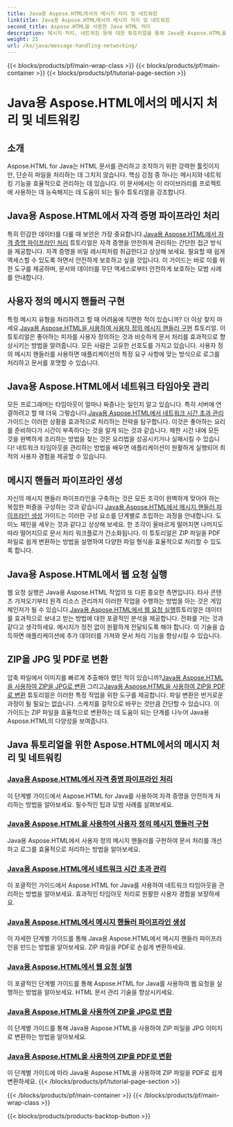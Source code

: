 ```yaml
---
title: Java용 Aspose.HTML에서의 메시지 처리 및 네트워킹
linktitle: Java용 Aspose.HTML에서의 메시지 처리 및 네트워킹
second_title: Aspose.HTML을 사용한 Java HTML 처리
description: 메시지 처리, 네트워킹 등에 대한 튜토리얼을 통해 Java용 Aspose.HTML을 마스터하세요. 문서 처리 기술을 향상시키세요.
weight: 25
url: /ko/java/message-handling-networking/
---
```


{{< blocks/products/pf/main-wrap-class >}}
{{< blocks/products/pf/main-container >}}
{{< blocks/products/pf/tutorial-page-section >}}

# Java용 Aspose.HTML에서의 메시지 처리 및 네트워킹

## 소개

Aspose.HTML for Java는 HTML 문서를 관리하고 조작하기 위한 강력한 툴킷이지만, 단순히 파일을 처리하는 데 그치지 않습니다. 핵심 강점 중 하나는 메시지와 네트워킹 기능을 효율적으로 관리하는 데 있습니다. 이 문서에서는 이 라이브러리를 프로젝트에 사용하는 데 능숙해지는 데 도움이 되는 필수 튜토리얼을 강조합니다.

## Java용 Aspose.HTML에서 자격 증명 파이프라인 처리
 특히 민감한 데이터를 다룰 때 보안은 가장 중요합니다.[Java용 Aspose.HTML에서 자격 증명 파이프라인 처리](./credentials-pipeline/) 튜토리얼은 자격 증명을 안전하게 관리하는 간단한 접근 방식을 제공합니다. 자격 증명을 비밀 레시피처럼 취급한다고 상상해 보세요. 필요할 때 쉽게 액세스할 수 있도록 하면서 안전하게 보호하고 싶을 것입니다. 이 가이드는 바로 이를 위한 도구를 제공하며, 문서와 데이터를 무단 액세스로부터 안전하게 보호하는 모범 사례를 안내합니다.

## 사용자 정의 메시지 핸들러 구현
 특정 메시지 유형을 처리하려고 할 때 어려움에 직면한 적이 있습니까? 더 이상 찾지 마세요.[Java용 Aspose.HTML을 사용하여 사용자 정의 메시지 핸들러 구현](./custom-message-handler/) 튜토리얼. 이 튜토리얼은 좋아하는 피자를 사용자 정의하는 것과 비슷하게 문서 처리를 효과적으로 향상시키는 방법을 알려줍니다. 모든 사람은 고유한 선호도를 가지고 있습니다. 사용자 정의 메시지 핸들러를 사용하면 애플리케이션의 특정 요구 사항에 맞는 방식으로 로그를 처리하고 문서를 포맷할 수 있습니다. 

## Java용 Aspose.HTML에서 네트워크 타임아웃 관리
 모든 프로그래머는 타임아웃이 얼마나 짜증나는 일인지 알고 있습니다. 특히 서버에 연결하려고 할 때 더욱 그렇습니다.[Java용 Aspose.HTML에서 네트워크 시간 초과 관리](./network-timeout/) 가이드는 이러한 상황을 효과적으로 처리하는 전략을 탐구합니다. 이것은 좋아하는 요리를 준비하다가 시간이 부족하다는 것을 알게 되는 것과 같습니다. 제한 시간 내에 모든 것을 완벽하게 조리하는 방법을 찾는 것은 요리법을 성공시키거나 실패시킬 수 있습니다! 네트워크 타임아웃을 관리하는 방법을 배우면 애플리케이션이 원활하게 실행되어 최적의 사용자 경험을 제공할 수 있습니다.

## 메시지 핸들러 파이프라인 생성
자신의 메시지 핸들러 파이프라인을 구축하는 것은 모든 조각이 완벽하게 맞아야 하는 복잡한 퍼즐을 구성하는 것과 같습니다.[Java용 Aspose.HTML에서 메시지 핸들러 파이프라인 생성](./message-handler-pipeline/) 가이드는 이러한 구성 요소를 단계별로 조립하는 과정을 안내합니다. 도미노 체인을 세우는 것과 같다고 상상해 보세요. 한 조각이 올바르게 떨어지면 나머지도 따라 떨어지므로 문서 처리 워크플로가 간소화됩니다. 이 튜토리얼은 ZIP 파일을 PDF 파일로 쉽게 변환하는 방법을 설명하여 다양한 파일 형식을 효율적으로 처리할 수 있도록 합니다.

## Java용 Aspose.HTML에서 웹 요청 실행
 웹 요청 실행은 Java용 Aspose.HTML 작업의 또 다른 중요한 측면입니다. 타사 콘텐츠 가져오기부터 원격 리소스 관리까지 이러한 작업을 수행하는 방법을 아는 것은 게임 체인저가 될 수 있습니다.[Java용 Aspose.HTML에서 웹 요청 실행](./web-request-execution/)튜토리얼은 데이터를 효과적으로 보내고 받는 방법에 대한 포괄적인 분석을 제공합니다. 전화를 거는 것과 같다고 생각하세요. 메시지가 정전 없이 원활하게 전달되도록 해야 합니다. 이 기술을 습득하면 애플리케이션에 추가 데이터를 가져와 문서 처리 기능을 향상시킬 수 있습니다.

## ZIP을 JPG 및 PDF로 변환
 압축 파일에서 이미지를 빠르게 추출해야 했던 적이 있습니까?[Java용 Aspose.HTML을 사용하여 ZIP을 JPG로 변환](./zip-to-jpg/) 그리고[Java용 Aspose.HTML을 사용하여 ZIP을 PDF로 변환](./zip-to-pdf/) 튜토리얼은 이러한 특정 작업을 위한 도구를 제공합니다. 파일 변환은 번거로운 과정이 될 필요는 없습니다. 스케치를 걸작으로 바꾸는 것만큼 간단할 수 있습니다. 이 가이드는 ZIP 파일을 효율적으로 변환하는 데 도움이 되는 단계를 나누어 Java용 Aspose.HTML의 다양성을 보여줍니다.

## Java 튜토리얼을 위한 Aspose.HTML에서의 메시지 처리 및 네트워킹
### [Java용 Aspose.HTML에서 자격 증명 파이프라인 처리](./credentials-pipeline/)
이 단계별 가이드에서 Aspose.HTML for Java를 사용하여 자격 증명을 안전하게 처리하는 방법을 알아보세요. 필수적인 팁과 모범 사례를 살펴보세요.
### [Java용 Aspose.HTML을 사용하여 사용자 정의 메시지 핸들러 구현](./custom-message-handler/)
Java용 Aspose.HTML에서 사용자 정의 메시지 핸들러를 구현하여 문서 처리를 개선하고 로그를 효율적으로 처리하는 방법을 알아보세요.
### [Java용 Aspose.HTML에서 네트워크 시간 초과 관리](./network-timeout/)
이 포괄적인 가이드에서 Aspose.HTML for Java를 사용하여 네트워크 타임아웃을 관리하는 방법을 알아보세요. 효과적인 타임아웃 처리로 원활한 사용자 경험을 보장하세요.
### [Java용 Aspose.HTML에서 메시지 핸들러 파이프라인 생성](./message-handler-pipeline/)
이 자세한 단계별 가이드를 통해 Java용 Aspose.HTML에서 메시지 핸들러 파이프라인을 만드는 방법을 알아보세요. ZIP 파일을 PDF로 손쉽게 변환하세요.
### [Java용 Aspose.HTML에서 웹 요청 실행](./web-request-execution/)
이 포괄적인 단계별 가이드를 통해 Aspose.HTML for Java를 사용하여 웹 요청을 실행하는 방법을 알아보세요. HTML 문서 관리 기술을 향상시키세요.
### [Java용 Aspose.HTML을 사용하여 ZIP을 JPG로 변환](./zip-to-jpg/)
이 단계별 가이드를 통해 Java용 Aspose.HTML을 사용하여 ZIP 파일을 JPG 이미지로 변환하는 방법을 알아보세요.
### [Java용 Aspose.HTML을 사용하여 ZIP을 PDF로 변환](./zip-to-pdf/)
이 단계별 가이드에 따라 Java용 Aspose.HTML을 사용하여 ZIP 파일을 PDF로 쉽게 변환하세요.
{{< /blocks/products/pf/tutorial-page-section >}}

{{< /blocks/products/pf/main-container >}}
{{< /blocks/products/pf/main-wrap-class >}}

{{< blocks/products/products-backtop-button >}}
